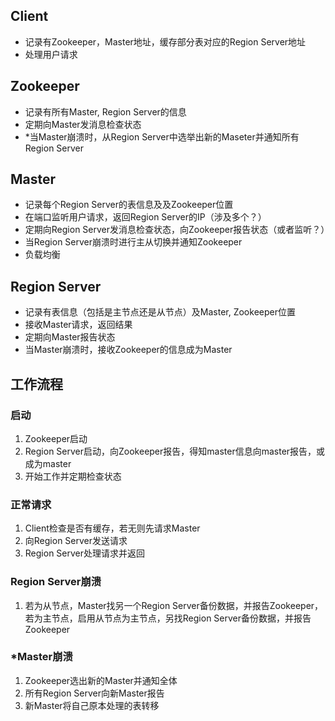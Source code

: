 ## Client

+ 记录有Zookeeper，Master地址，缓存部分表对应的Region Server地址
+ 处理用户请求

## Zookeeper

+ 记录有所有Master, Region Server的信息
+ 定期向Master发消息检查状态
+ *当Master崩溃时，从Region Server中选举出新的Maseter并通知所有Region Server

## Master

+ 记录每个Region Server的表信息及及Zookeeper位置
+ 在端口监听用户请求，返回Region Server的IP（涉及多个？）
+ 定期向Region Server发消息检查状态，向Zookeeper报告状态（或者监听？）
+ 当Region Server崩溃时进行主从切换并通知Zookeeper
+ 负载均衡

## Region Server

+ 记录有表信息（包括是主节点还是从节点）及Master, Zookeeper位置
+ 接收Master请求，返回结果
+ 定期向Master报告状态
+ 当Master崩溃时，接收Zookeeper的信息成为Master

## 工作流程

### 启动

1. Zookeeper启动
2. Region Server启动，向Zookeeper报告，得知master信息向master报告，或成为master
3. 开始工作并定期检查状态

### 正常请求

1. Client检查是否有缓存，若无则先请求Master
2. 向Region Server发送请求
3. Region Server处理请求并返回

### Region Server崩溃

1. 若为从节点，Master找另一个Region Server备份数据，并报告Zookeeper，若为主节点，启用从节点为主节点，另找Region Server备份数据，并报告Zookeeper

### *Master崩溃

1. Zookeeper选出新的Master并通知全体
2. 所有Region Server向新Master报告
3. 新Master将自己原本处理的表转移